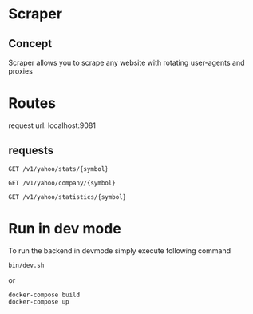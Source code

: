 # Scraper

## Concept
Scraper allows you to scrape any website with rotating user-agents and proxies


# Routes

request url: localhost:9081

## requests

```
GET /v1/yahoo/stats/{symbol}
```
```
GET /v1/yahoo/company/{symbol}
```
```
GET /v1/yahoo/statistics/{symbol}
```

# Run in dev mode

To run the backend in devmode simply execute following command

```
bin/dev.sh
```
or
```
docker-compose build
docker-compose up
```